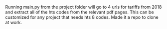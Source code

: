 Running main.py from the project folder will go to 4 urls for tariffs from 2018 and extract all of the hts codes from the relevant pdf pages. 
This can be customized for any project that needs hts 8 codes. Made it a repo to clone at work. 
